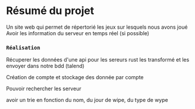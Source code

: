 # Résumé du projet

Un site web qui permet de répertorié les jeux sur lesquels nous avons joué
Avoir les information du serveur en temps réel (si possible)

### `Réalisation`

Récuperer les données d'une api pour les sereurs rust les transformé et les envoyer dans notre bdd (talend)

Création de compte et stockage des donnée par compte 

Pouvoir rechercher les serveur 

avoir un trie en fonction du nom, du jour de wipe, du type de wype 
